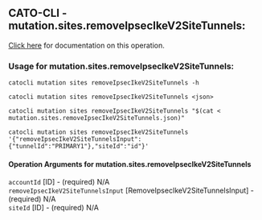 
## CATO-CLI - mutation.sites.removeIpsecIkeV2SiteTunnels:
[Click here](https://api.catonetworks.com/documentation/#mutation-mutation.sites.removeIpsecIkeV2SiteTunnels) for documentation on this operation.

### Usage for mutation.sites.removeIpsecIkeV2SiteTunnels:

`catocli mutation sites removeIpsecIkeV2SiteTunnels -h`

`catocli mutation sites removeIpsecIkeV2SiteTunnels <json>`

`catocli mutation sites removeIpsecIkeV2SiteTunnels "$(cat < mutation.sites.removeIpsecIkeV2SiteTunnels.json)"`

`catocli mutation sites removeIpsecIkeV2SiteTunnels '{"removeIpsecIkeV2SiteTunnelsInput":{"tunnelId":"PRIMARY1"},"siteId":"id"}'`


#### Operation Arguments for mutation.sites.removeIpsecIkeV2SiteTunnels ####

`accountId` [ID] - (required) N/A    
`removeIpsecIkeV2SiteTunnelsInput` [RemoveIpsecIkeV2SiteTunnelsInput] - (required) N/A    
`siteId` [ID] - (required) N/A    
